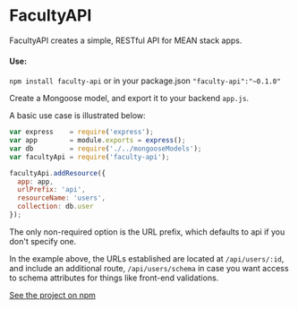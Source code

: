 # FacultyAPI

FacultyAPI creates a simple, RESTful API for MEAN stack apps. 

#### Use:

`npm install faculty-api` or in your package.json `"faculty-api":"~0.1.0"`

Create a Mongoose model, and export it to your backend `app.js`.

A basic use case is illustrated below:

```javascript
var express    = require('express');
var app        = module.exports = express();
var db         = require('./../mongooseModels');
var facultyApi = require('faculty-api');

facultyApi.addResource({
  app: app,
  urlPrefix: 'api',
  resourceName: 'users',
  collection: db.user
});
```

The only non-required option is the URL prefix, which defaults to api if you don't specify one. 

In the example above, the URLs established are located at `/api/users/:id`, and include an additional route, `/api/users/schema` in case you want access to schema attributes for things like front-end validations.

[See the project on npm](https://npmjs.org/package/faculty-api)
